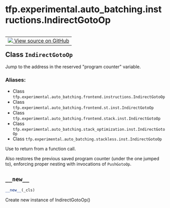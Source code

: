 <div itemscope itemtype="http://developers.google.com/ReferenceObject">
<meta itemprop="name" content="tfp.experimental.auto_batching.instructions.IndirectGotoOp" />
<meta itemprop="path" content="Stable" />
<meta itemprop="property" content="__new__"/>
</div>

# tfp.experimental.auto_batching.instructions.IndirectGotoOp


<table class="tfo-notebook-buttons tfo-api" align="left">

<td>
  <a target="_blank" href="https://github.com/tensorflow/probability/blob/master/tensorflow_probability/python/experimental/auto_batching/instructions.py">
    <img src="https://www.tensorflow.org/images/GitHub-Mark-32px.png" />
    View source on GitHub
  </a>
</td></table>



## Class `IndirectGotoOp`

Jump to the address in the reserved "program counter" variable.



### Aliases:

* Class `tfp.experimental.auto_batching.frontend.instructions.IndirectGotoOp`
* Class `tfp.experimental.auto_batching.frontend.st.inst.IndirectGotoOp`
* Class `tfp.experimental.auto_batching.frontend.stack.inst.IndirectGotoOp`
* Class `tfp.experimental.auto_batching.stack_optimization.inst.IndirectGotoOp`
* Class `tfp.experimental.auto_batching.stackless.inst.IndirectGotoOp`


<!-- Placeholder for "Used in" -->

Use to return from a function call.

Also restores the previous saved program counter (under the one
jumped to), enforcing proper nesting with invocations of
`PushGotoOp`.

<h2 id="__new__"><code>__new__</code></h2>

``` python
__new__(_cls)
```

Create new instance of IndirectGotoOp()




